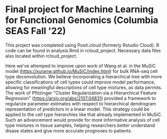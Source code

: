 # Final project for Machine Learning for Functional Genomics (Columbia SEAS Fall '22)

This project was completed using Posit.cloud (formerly Rstudio Cloud). R code can be found in analysis.Rmd in rcloud_project. Necessary data files also located within rcloud_project. 

Here we've attemped to improve upon work of Wang et al. in the MuSiC model (https://xuranw.github.io/MuSiC/index.html) for bulk RNA-seq cell type deconvolution. We believe incorporating a hierarchical tree with more specific classifications of cell types could improve model performance, allowing for meaningful descriptions of cell type mixtures, as data permits. The work of Pfitzinger "Cluster Regularization via a Hierarchical Feature Regression" (https://arxiv.org/abs/2107.04831) provided a framework to regularize parameter estimates with respect to hierarchical dendrogram representation of predictors in a linear model. This strategy could be applied to the cell type hierarchies like that already implemented in MuSiC. Such an advancement would provide for more informative analysis of cell type mixtures in tissue samples, helping researchers better understand disase states and give more accurate prognoses to patients.


